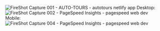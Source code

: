![FireShot Capture 001 - AUTO-TOURS -  autotours netlify app](https://github.com/user-attachments/assets/d22949b9-3984-49a5-b961-506c0ce8483b)
Desktop:
![FireShot Capture 002 - PageSpeed Insights -  pagespeed web dev](https://github.com/user-attachments/assets/86c46577-b7bb-4760-8aa4-7084ae4069f8)
Mobile:
![FireShot Capture 004 - PageSpeed Insights -  pagespeed web dev](https://github.com/user-attachments/assets/4a68490a-3aeb-42a5-b0dc-d3f7b934af23)
